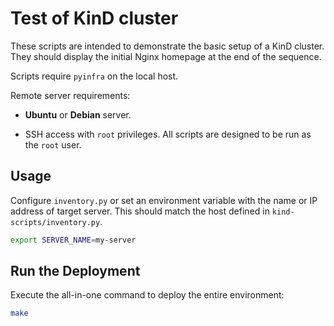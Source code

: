 # Test of KinD cluster

These scripts are intended to demonstrate the basic setup of a KinD cluster. They should display the initial Nginx homepage at the end of the sequence.

Scripts require `pyinfra` on the local host.

Remote server requirements:

- **Ubuntu** or **Debian** server.

- SSH access with `root` privileges. All scripts are designed to be run as the `root` user.


## Usage

Configure `inventory.py` or set an environment variable with the name or IP address of target server. This should match the host defined in `kind-scripts/inventory.py`.

```bash
export SERVER_NAME=my-server
```

## Run the Deployment

Execute the all-in-one command to deploy the entire environment:

```bash
make
```
